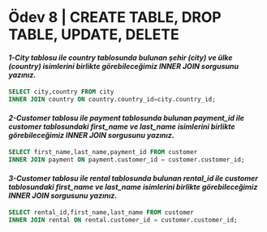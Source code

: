# Ödev 8 | CREATE TABLE, DROP TABLE, UPDATE, DELETE
#### *1-City tablosu ile country tablosunda bulunan şehir (city) ve ülke (country) isimlerini birlikte görebileceğimiz INNER JOIN sorgusunu yazınız.*
```sql
SELECT city,country FROM city
INNER JOIN country ON country.country_id=city.country_id;
```
#### *2-Customer tablosu ile payment tablosunda bulunan payment_id ile customer tablosundaki first_name ve last_name isimlerini birlikte görebileceğimiz INNER JOIN sorgusunu yazınız.*
```sql
SELECT first_name,last_name,payment_id FROM customer
INNER JOIN payment ON payment.customer_id = customer.customer_id;
```
#### *3-Customer tablosu ile rental tablosunda bulunan rental_id ile customer tablosundaki first_name ve last_name isimlerini birlikte görebileceğimiz INNER JOIN sorgusunu yazınız.*
```sql
SELECT rental_id,first_name,last_name FROM customer
INNER JOIN rental ON rental.customer_id = customer.customer_id;
```
